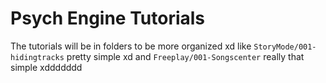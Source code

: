 # Psych Engine Tutorials
The tutorials will be in folders to be more organized xd like `StoryMode/001-hidingtracks`  pretty simple xd and `Freeplay/001-Songscenter` really that simple xddddddd
